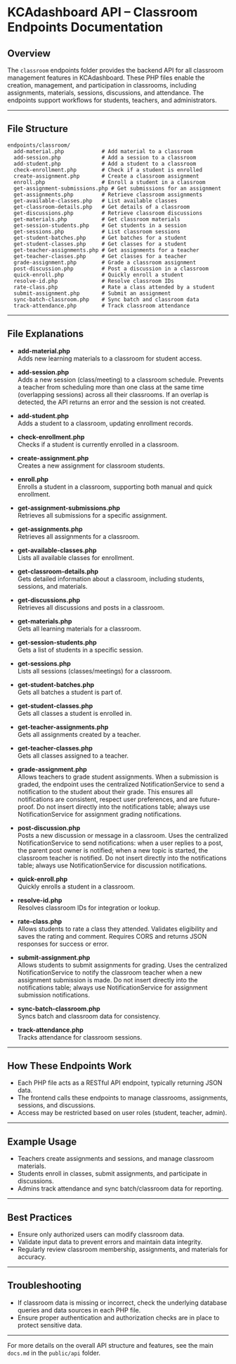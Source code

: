 # KCAdashboard API – Classroom Endpoints Documentation

## Overview

The `classroom` endpoints folder provides the backend API for all classroom management features in KCAdashboard. These PHP files enable the creation, management, and participation in classrooms, including assignments, materials, sessions, discussions, and attendance. The endpoints support workflows for students, teachers, and administrators.

---

## File Structure

```
endpoints/classroom/
  add-material.php            # Add material to a classroom
  add-session.php             # Add a session to a classroom
  add-student.php             # Add a student to a classroom
  check-enrollment.php        # Check if a student is enrolled
  create-assignment.php       # Create a classroom assignment
  enroll.php                  # Enroll a student in a classroom
  get-assignment-submissions.php # Get submissions for an assignment
  get-assignments.php         # Retrieve classroom assignments
  get-available-classes.php   # List available classes
  get-classroom-details.php   # Get details of a classroom
  get-discussions.php         # Retrieve classroom discussions
  get-materials.php           # Get classroom materials
  get-session-students.php    # Get students in a session
  get-sessions.php            # List classroom sessions
  get-student-batches.php     # Get batches for a student
  get-student-classes.php     # Get classes for a student
  get-teacher-assignments.php # Get assignments for a teacher
  get-teacher-classes.php     # Get classes for a teacher
  grade-assignment.php        # Grade a classroom assignment
  post-discussion.php         # Post a discussion in a classroom
  quick-enroll.php            # Quickly enroll a student
  resolve-id.php              # Resolve classroom IDs
  rate-class.php              # Rate a class attended by a student
  submit-assignment.php       # Submit an assignment
  sync-batch-classroom.php    # Sync batch and classroom data
  track-attendance.php        # Track classroom attendance
```

---

## File Explanations

- **add-material.php**  
  Adds new learning materials to a classroom for student access.

- **add-session.php**  
  Adds a new session (class/meeting) to a classroom schedule. Prevents a teacher from scheduling more than one class at the same time (overlapping sessions) across all their classrooms. If an overlap is detected, the API returns an error and the session is not created.

- **add-student.php**  
  Adds a student to a classroom, updating enrollment records.

- **check-enrollment.php**  
  Checks if a student is currently enrolled in a classroom.

- **create-assignment.php**  
  Creates a new assignment for classroom students.

- **enroll.php**  
  Enrolls a student in a classroom, supporting both manual and quick enrollment.

- **get-assignment-submissions.php**  
  Retrieves all submissions for a specific assignment.

- **get-assignments.php**  
  Retrieves all assignments for a classroom.

- **get-available-classes.php**  
  Lists all available classes for enrollment.

- **get-classroom-details.php**  
  Gets detailed information about a classroom, including students, sessions, and materials.

- **get-discussions.php**  
  Retrieves all discussions and posts in a classroom.

- **get-materials.php**  
  Gets all learning materials for a classroom.

- **get-session-students.php**  
  Gets a list of students in a specific session.

- **get-sessions.php**  
  Lists all sessions (classes/meetings) for a classroom.

- **get-student-batches.php**  
  Gets all batches a student is part of.

- **get-student-classes.php**  
  Gets all classes a student is enrolled in.

- **get-teacher-assignments.php**  
  Gets all assignments created by a teacher.

- **get-teacher-classes.php**  
  Gets all classes assigned to a teacher.

- **grade-assignment.php**  
  Allows teachers to grade student assignments. When a submission is graded, the endpoint uses the centralized NotificationService to send a notification to the student about their grade. This ensures all notifications are consistent, respect user preferences, and are future-proof. Do not insert directly into the notifications table; always use NotificationService for assignment grading notifications.

- **post-discussion.php**  
  Posts a new discussion or message in a classroom. Uses the centralized NotificationService to send notifications: when a user replies to a post, the parent post owner is notified; when a new topic is started, the classroom teacher is notified. Do not insert directly into the notifications table; always use NotificationService for discussion notifications.

- **quick-enroll.php**  
  Quickly enrolls a student in a classroom.

- **resolve-id.php**  
  Resolves classroom IDs for integration or lookup.

- **rate-class.php**  
  Allows students to rate a class they attended. Validates eligibility and saves the rating and comment. Requires CORS and returns JSON responses for success or error.

- **submit-assignment.php**  
  Allows students to submit assignments for grading. Uses the centralized NotificationService to notify the classroom teacher when a new assignment submission is made. Do not insert directly into the notifications table; always use NotificationService for assignment submission notifications.

- **sync-batch-classroom.php**  
  Syncs batch and classroom data for consistency.

- **track-attendance.php**  
  Tracks attendance for classroom sessions.

---

## How These Endpoints Work

- Each PHP file acts as a RESTful API endpoint, typically returning JSON data.
- The frontend calls these endpoints to manage classrooms, assignments, sessions, and discussions.
- Access may be restricted based on user roles (student, teacher, admin).

---

## Example Usage

- Teachers create assignments and sessions, and manage classroom materials.
- Students enroll in classes, submit assignments, and participate in discussions.
- Admins track attendance and sync batch/classroom data for reporting.

---

## Best Practices

- Ensure only authorized users can modify classroom data.
- Validate input data to prevent errors and maintain data integrity.
- Regularly review classroom membership, assignments, and materials for accuracy.

---

## Troubleshooting

- If classroom data is missing or incorrect, check the underlying database queries and data sources in each PHP file.
- Ensure proper authentication and authorization checks are in place to protect sensitive data.

---

For more details on the overall API structure and features, see the main `docs.md` in the `public/api` folder.
